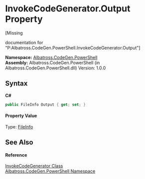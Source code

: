 # InvokeCodeGenerator.Output Property 
 

\[Missing <summary> documentation for "P:Albatross.CodeGen.PowerShell.InvokeCodeGenerator.Output"\]

**Namespace:**&nbsp;<a href="73820E42">Albatross.CodeGen.PowerShell</a><br />**Assembly:**&nbsp;Albatross.CodeGen.PowerShell (in Albatross.CodeGen.PowerShell.dll) Version: 1.0.0

## Syntax

**C#**<br />
``` C#
public FileInfo Output { get; set; }
```


#### Property Value
Type: <a href="http://msdn2.microsoft.com/en-us/library/akth6b1k" target="_blank">FileInfo</a>

## See Also


#### Reference
<a href="5DFAD4E0">InvokeCodeGenerator Class</a><br /><a href="73820E42">Albatross.CodeGen.PowerShell Namespace</a><br />